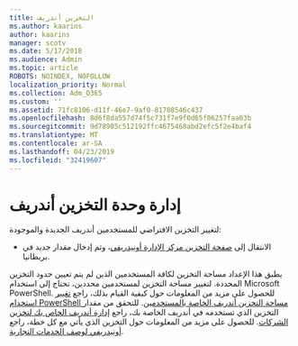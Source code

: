 ```yaml
---
title: التخزين أندريف
ms.author: kaarins
author: kaarins
manager: scotv
ms.date: 5/17/2018
ms.audience: Admin
ms.topic: article
ROBOTS: NOINDEX, NOFOLLOW
localization_priority: Normal
ms.collection: Adm_O365
ms.custom: ''
ms.assetid: 71fc8106-d11f-46e7-9af0-81708546c437
ms.openlocfilehash: 8d6f8da557d74f5c731f7e9f0d65f06257faa03b
ms.sourcegitcommit: 9d78905c512192ffc4675468abd2efc5f2e4baf4
ms.translationtype: MT
ms.contentlocale: ar-SA
ms.lasthandoff: 04/23/2019
ms.locfileid: "32419607"
---
```

# <a name="manage-your-onedrive-storage"></a>إدارة وحدة التخزين أندريف

لتغيير التخزين الافتراضي للمستخدمين أندريف الجديدة والموجودة:
  
- الانتقال إلى [صفحة التخزين مركز الإدارة أونيدريفي](https://admin.onedrive.com/?v=StorageSettings)، وثم إدخال مقدار جديد في بريطانيا.
    
يطبق هذا الإعداد مساحة التخزين لكافة المستخدمين الذين لم يتم تعيين حدود التخزين المحددة. لتغيير مساحة التخزين لمستخدمين محددين، تحتاج إلى استخدام Microsoft PowerShell. للحصول على مزيد من المعلومات حول كيفية القيام بذلك، راجع [تغيير استخدام PowerShell مساحة التخزين أندريف الخاصة بالمستخدمين](https://go.microsoft.com/fwlink/?linkid=866402). للتحقق من مقدار التخزين الذي تستخدمه في أندريف الخاصة بك، راجع [إدارة أندريف الخاص بك لتخزين الشركات](https://go.microsoft.com/fwlink/?linkid=866429). للحصول على مزيد من المعلومات حول التخزين الذي يأتي مع كل خطة، راجع [أونيدريفي لوصف الخدمات التجارية](https://go.microsoft.com/fwlink/p/?LinkID=826071).
  

